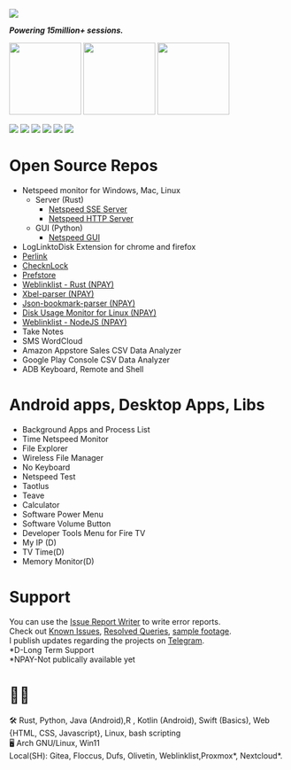 ![](https://komarev.com/ghpvc/?username=visnkmr)

  <b><i>Powering 15million+ sessions.</i></b>

  <div>
    <a href="https://play.google.com/store/apps/developer?id=Vishnu+N+K"><img width="130px" src="https://play.google.com/intl/en_us/badges/images/badge_new.png" class="storebs bmargins" /></a>
              <a  href="https://www.amazon.com/gp/mas/dl/android?p=io.github.visnkmr.bapl&showAll=1"><img width="130px" src="https://images-na.ssl-images-amazon.com/images/G/01/mobile-apps/devportal2/res/images/amazon-appstore-badge-english-white.png" class="storebs bmargins" /></a>
                  <a  href="https://apps.microsoft.com/store/search?publisher=Vishnu%20N%20K"><img width="130px" src="https://get.microsoft.com/images/en-us%20dark.svg" class="storebs bmargins" /></a>
  </div>
      
[![](https://img.shields.io/badge/-Linkedin-blue?style=flat-square&logo=Linkedin&logoColor=white)](https://www.linkedin.com/in/vishnunk-59124/)
[![](https://img.shields.io/badge/-Telegram-white?style=flat-square&logo=telegram)](https://vishnunkmr.t.me/)
[![](https://img.shields.io/badge/-Codeberg-white?style=flat-square&logo=codeberg)](https://codeberg.org/visnk)
[![](https://img.shields.io/badge/-Youtube-red?style=flat-square&logo=youtube)](https://youtube.com/@vishnunk)
[![](https://img.shields.io/badge/-Website-white?&style=flat-square&logo=Google-Chrome)](https://visnk.pages.dev/)
[![](https://img.shields.io/badge/-Gmail-white?&style=flat-square&logo=Gmail)](mailto:visnkmr@gmail.com)

  
# Open Source Repos
    
  - Netspeed monitor for Windows, Mac, Linux
    - Server (Rust)
      - [Netspeed SSE Server](https://github.com/visnkmr/netspeed_server/releases/latest)
      - [Netspeed HTTP Server](https://github.com/visnkmr/netspeed_server_http/releases/latest)  
    - GUI (Python)
      - [Netspeed GUI](https://github.com/visnkmr/ns_gui/releases/latest)  
  - LogLinktoDisk Extension for chrome and firefox
  - [Perlink](https://github.com/visnkmr/perlink)   
  - [ChecknLock](https://github.com/visnkmr/checknlock)  
  - [Prefstore](https://github.com/visnkmr/prefstore) 
  - [Weblinklist - Rust (NPAY)](#)
  - [Xbel-parser (NPAY)](#)
  - [Json-bookmark-parser (NPAY)](#)
  - [Disk Usage Monitor for Linux (NPAY)](#)
  - [Weblinklist - NodeJS (NPAY)](#)
  - Take Notes   
  - SMS WordCloud
  - Amazon Appstore Sales CSV Data Analyzer
  - Google Play Console CSV Data Analyzer
  - ADB Keyboard, Remote and Shell
    
  
# Android apps, Desktop Apps, Libs
    
- Background Apps and Process List
- Time Netspeed Monitor
- File Explorer
- Wireless File Manager
- No Keyboard
- Netspeed Test
- Taotlus
- Teave
- Calculator
- Software Power Menu
- Software Volume Button
- Developer Tools Menu for Fire TV
- My IP (D)
- TV Time(D)
- Memory Monitor(D)  
    
  
# Support

You can use the [Issue Report Writer](https://visnkmr.github.io/issuereportwriter/) to write error reports.  
Check out [Known Issues](https://telegra.ph/Known-Crashes-03-08), [Resolved Queries](https://telegra.ph/Queries-Resolved-02-05), [sample footage](https://youtube.com/@vishnunk).  
I publish updates regarding the projects on [Telegram](https://t.me/vishnunkmr).  
*D-Long Term Support  
*NPAY-Not publically available yet

# 👨‍💻

🛠️ Rust, Python, Java (Android),R , Kotlin  (Android), Swift (Basics), Web {HTML, CSS, Javascript}, Linux, bash scripting  
🖥️ Arch GNU/Linux, Win11  
Local(SH): Gitea, Floccus, Dufs, Olivetin, Weblinklist,Proxmox*, Nextcloud*.
<!--
**visnkmr/visnkmr** is a ✨ _special_ ✨ repository because its `README.md` (this file) appears on your GitHub profile.

Here are some ideas to get you started:

- 🔭 I’m currently working on ...
- 🌱 I’m currently learning ...
- 👯 I’m looking to collaborate on ...
- 🤔 I’m looking for help with ...
- 💬 Ask me about ...
- 📫 How to reach me: ...
- 😄 Pronouns: ...
- ⚡ Fun fact: ...
-->
